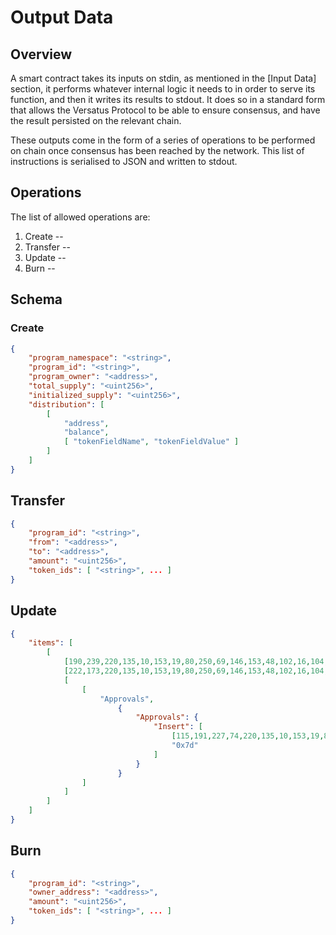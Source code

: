 # Output Data

## Overview

A smart contract takes its inputs on stdin, as mentioned in the [Input Data] section, it performs whatever internal logic it needs to in order to serve its function, and then it writes its results to stdout. It does so in a standard form that allows the Versatus Protocol to be able to ensure consensus, and have the result persisted on the relevant chain.

These outputs come in the form of a series of operations to be performed on chain once consensus has been reached by the network. This list of instructions is serialised to JSON and written to stdout.

## Operations

The list of allowed operations are:
1. Create -- 
2. Transfer -- 
3. Update --
4. Burn --

## Schema

### Create

```json
{
    "program_namespace": "<string>",
    "program_id": "<string>",
    "program_owner": "<address>",
    "total_supply": "<uint256>",
    "initialized_supply": "<uint256>",
    "distribution": [
        [
            "address",
            "balance",
            [ "tokenFieldName", "tokenFieldValue" ]
        ]
    ]
}
```

## Transfer

```json
{
    "program_id": "<string>",
    "from": "<address>",
    "to": "<address>",
    "amount": "<uint256>",
    "token_ids": [ "<string>", ... ]
}
```
## Update

```json
{
    "items": [
        [
            [190,239,220,135,10,153,19,80,250,69,146,153,48,102,16,104,219,50,222,173],
            [222,173,220,135,10,153,19,80,250,69,146,153,48,102,16,104,219,50,190,239],
            [
                [
                    "Approvals",
                        {
                            "Approvals": {
                                "Insert": [
                                    [115,191,227,74,220,135,10,153,19,80,250,69,146,153,48,102,16,104,219,50],
                                    "0x7d"
                                ]
                            }
                        }
                ]
            ]
        ]
    ]
}
```

## Burn

```json
{
    "program_id": "<string>",
    "owner_address": "<address>",
    "amount": "<uint256>",
    "token_ids": [ "<string>", ... ]
}
```

